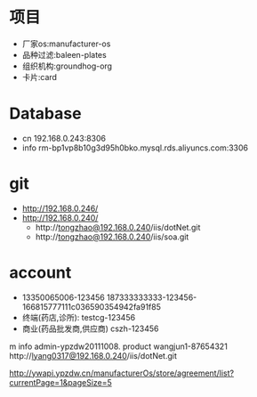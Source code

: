# 项目
* 厂家os:manufacturer-os
* 品种过滤:baleen-plates
* 组织机构:groundhog-org
* 卡片:card

# Database
* cn 192.168.0.243:8306
* info rm-bp1vp8b10g3d95h0bko.mysql.rds.aliyuncs.com:3306


# git
* http://192.168.0.246/
* http://192.168.0.240/
    * http://tongzhao@192.168.0.240/iis/dotNet.git
    * http://tongzhao@192.168.0.240/iis/soa.git

# account
* 13350065006-123456 187333333333-123456-166815777111c036590354942fa91f85
* 终端(药店,诊所):
testcg-123456
* 商业(药品批发商,供应商)
cszh-123456

m
info admin-ypzdw20111008.
product wangjun1-87654321
http://lyang0317@192.168.0.240/iis/dotNet.git

http://ywapi.ypzdw.cn/manufacturerOs/store/agreement/list?currentPage=1&pageSize=5